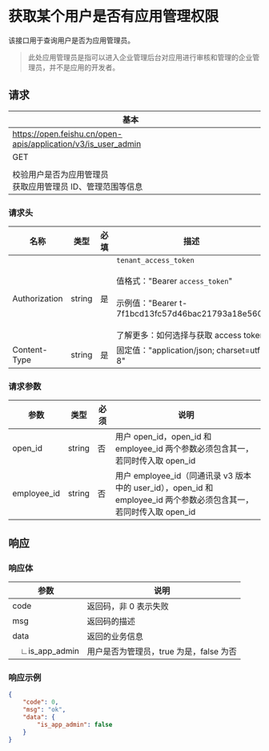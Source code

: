 # 获取某个用户是否有应用管理权限

该接口用于查询用户是否为应用管理员。
> 此处应用管理员是指可以进入企业管理后台对应用进行审核和管理的企业管理员，并不是应用的开发者。

## 请求
| 基本 |  |
| --- | --- |
| https://open.feishu.cn/open-apis/application/v3/is_user_admin |
| GET |
|  |
| 校验用户是否为应用管理员<br>获取应用管理员 ID、管理范围等信息 |


### 请求头
| 名称 | 类型 | 必填 | 描述 |
| --- | --- | --- | --- |
| Authorization | string | 是 | `tenant_access_token`<br> <br>值格式："Bearer `access_token`"<br><br>示例值："Bearer t-7f1bcd13fc57d46bac21793a18e560"<br> <br> 了解更多：如何选择与获取 access token |
| Content-Type | string | 是 | 固定值："application/json; charset=utf-8" |



### 请求参数
|参数|类型|必须|说明|
|--|-----|--|----|
|open_id|string|否|用户 open_id，open_id 和 employee_id 两个参数必须包含其一，若同时传入取 open_id|
|employee_id|string|否|用户 employee_id（同通讯录 v3 版本中的 user_id），open_id 和 employee_id 两个参数必须包含其一，若同时传入取 open_id|

## 响应

### 响应体
|参数|说明|
|--|--|
|code|返回码，非 0 表示失败|
|msg|返回码的描述|
|data|返回的业务信息|
|&emsp;∟is_app_admin|用户是否为管理员，true 为是，false 为否|

### 响应示例
```json
{ 
    "code": 0, 
    "msg": "ok", 
    "data": { 
        "is_app_admin": false
    } 
}
```
